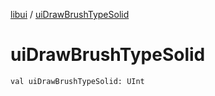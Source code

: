 [libui](README.md) / [uiDrawBrushTypeSolid](ui-draw-brush-type-solid.md)

# uiDrawBrushTypeSolid

`val uiDrawBrushTypeSolid: UInt`
